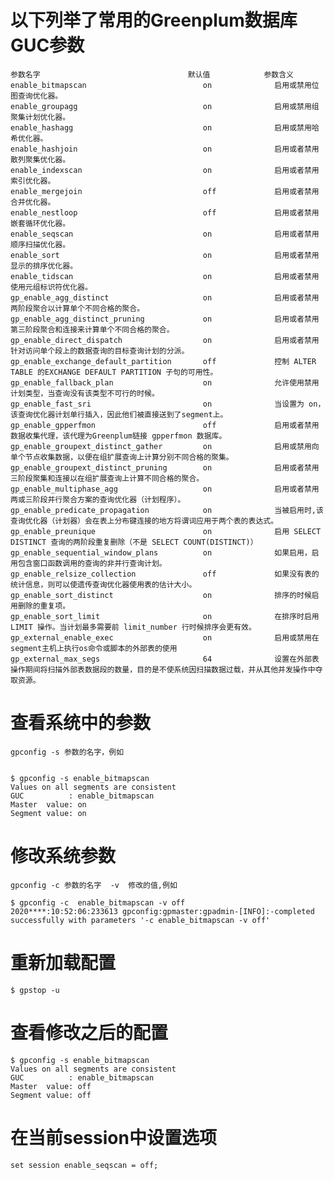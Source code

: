# 以下列举了常用的Greenplum数据库GUC参数

	参数名字                                 默认值            参数含义
	enable_bitmapscan                          on              启用或禁用位图查询优化器。
	enable_groupagg	                           on	           启用或禁用组聚集计划优化器。
	enable_hashagg	                           on              启用或禁用哈希优化器。
	enable_hashjoin                            on              启用或者禁用散列聚集优化器。
	enable_indexscan                           on              启用或者禁用索引优化器。
	enable_mergejoin                           off             启用或者禁用合并优化器。
	enable_nestloop                            off             启用或者禁用嵌套循环优化器。
	enable_seqscan                             on              启用或者禁用顺序扫描优化器。
	enable_sort                                on              启用或者禁用显示的排序优化器。
	enable_tidscan                             on              启用或者禁用使用元组标识符优化器。
	gp_enable_agg_distinct                     on              启用或者禁用两阶段聚合以计算单个不同合格的聚合。
	gp_enable_agg_distinct_pruning             on              启用或者禁用第三阶段聚合和连接来计算单个不同合格的聚合。
	gp_enable_direct_dispatch                  on              启用或者禁用针对访问单个段上的数据查询的目标查询计划的分派。
	gp_enable_exchange_default_partition       off             控制 ALTER TABLE 的EXCHANGE DEFAULT PARTITION 子句的可用性。
	gp_enable_fallback_plan                    on              允许使用禁用计划类型，当查询没有该类型不可行的时候。
	gp_enable_fast_sri                         on              当设置为 on，该查询优化器计划单行插入，因此他们被直接送到了segment上。
	gp_enable_gpperfmon                        off             启用或者禁用数据收集代理，该代理为Greenplum链接 gpperfmon 数据库。
	gp_enable_groupext_distinct_gather         on              启用或禁用向单个节点收集数据，以便在组扩展查询上计算分别不同合格的聚集。
	gp_enable_groupext_distinct_pruning        on              启用或者禁用三阶段聚集和连接以在组扩展查询上计算不同合格的聚合。
	gp_enable_multiphase_agg                   on              启用或者禁用两或三阶段并行聚合方案的查询优化器（计划程序）。
	gp_enable_predicate_propagation            on              当被启用时,该查询优化器（计划器）会在表上分布键连接的地方将谓词应用于两个表的表达式。
	gp_enable_preunique                        on              启用 SELECT DISTINCT 查询的两阶段重复删除（不是 SELECT COUNT(DISTINCT)）
	gp_enable_sequential_window_plans          on              如果启用，启用包含窗口函数调用的查询的非并行查询计划。
	gp_enable_relsize_collection               off             如果没有表的统计信息，则可以使遗传查询优化器使用表的估计大小。
	gp_enable_sort_distinct                    on              排序的时候启用删除的重复项。
	gp_enable_sort_limit                       on              在排序时启用 LIMIT 操作。当计划最多需要前 limit_number 行时候排序会更有效。
	gp_external_enable_exec                    on              启用或禁用在segment主机上执行os命令或脚本的外部表的使用
	gp_external_max_segs                       64              设置在外部表操作期间将扫描外部表数据段的数量，目的是不使系统因扫描数据过载，并从其他并发操作中夺取资源。
	
	
# 查看系统中的参数
	gpconfig -s 参数的名字，例如
	

	$ gpconfig -s enable_bitmapscan
	Values on all segments are consistent
	GUC          : enable_bitmapscan
	Master  value: on
	Segment value: on
	

# 修改系统参数
	gpconfig -c 参数的名字  -v  修改的值,例如
	
	$ gpconfig -c  enable_bitmapscan -v off
	2020****:10:52:06:233613 gpconfig:gpmaster:gpadmin-[INFO]:-completed successfully with parameters '-c enable_bitmapscan -v off'

# 重新加载配置
	$ gpstop -u 
	

# 查看修改之后的配置
	$ gpconfig -s enable_bitmapscan
	Values on all segments are consistent
	GUC          : enable_bitmapscan
	Master  value: off
	Segment value: off

# 在当前session中设置选项
	set session enable_seqscan = off;



